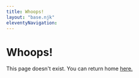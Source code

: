 ```yaml
---
title: Whoops!
layout: "base.njk"
eleventyNavigation:
---
```


<div class ="items-center text-center justify-center mx-auto w-10/12">
<h1> Whoops! </h1>
This page doesn't exist.
You can return home <a href="/">here.</a>

</div>
